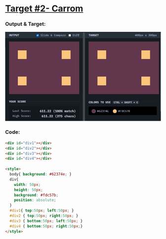 # [Target #2- Carrom](https://cssbattle.dev/play/2)

### Output & Target:

<img src="https://github.com/devvanu/hosted-assets/blob/main/css-battles/target2-Carrom.JPG" alt="target2- Carrom" width="700">

### Code:

```HTML
<div id="div1"></div>
<div id="div2"></div>
<div id="div3"></div>
<div id="div4"></div>

<style>
  body{ background: #62374e; }
  div{
    width: 50px;
    height: 50px;
    background: #fdc57b;
    position: absolute;
  }
  #div1{ top:50px; left:50px; }
  #div2 { top:50px; right:50px; }
  #div3 { bottom:50px; left:50px; }
  #div4 { bottom:50px; right:50px;}
</style>
```
